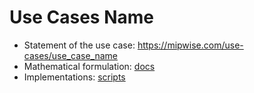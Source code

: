 # Use Cases Name
- Statement of the use case: https://mipwise.com/use-cases/use_case_name
- Mathematical formulation: [docs](docs/README.md)
- Implementations: [scripts](scripts/README.md)

